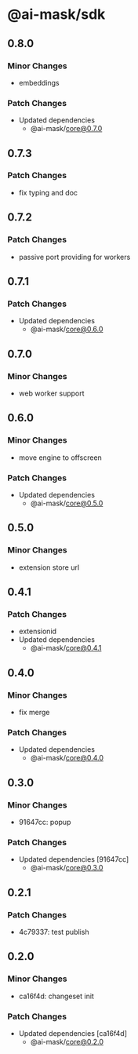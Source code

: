 # @ai-mask/sdk

## 0.8.0

### Minor Changes

- embeddings

### Patch Changes

- Updated dependencies
  - @ai-mask/core@0.7.0

## 0.7.3

### Patch Changes

- fix typing and doc

## 0.7.2

### Patch Changes

- passive port providing for workers

## 0.7.1

### Patch Changes

- Updated dependencies
  - @ai-mask/core@0.6.0

## 0.7.0

### Minor Changes

- web worker support

## 0.6.0

### Minor Changes

- move engine to offscreen

### Patch Changes

- Updated dependencies
  - @ai-mask/core@0.5.0

## 0.5.0

### Minor Changes

- extension store url

## 0.4.1

### Patch Changes

- extensionid
- Updated dependencies
  - @ai-mask/core@0.4.1

## 0.4.0

### Minor Changes

- fix merge

### Patch Changes

- Updated dependencies
  - @ai-mask/core@0.4.0

## 0.3.0

### Minor Changes

- 91647cc: popup

### Patch Changes

- Updated dependencies [91647cc]
  - @ai-mask/core@0.3.0

## 0.2.1

### Patch Changes

- 4c79337: test publish

## 0.2.0

### Minor Changes

- ca16f4d: changeset init

### Patch Changes

- Updated dependencies [ca16f4d]
  - @ai-mask/core@0.2.0
